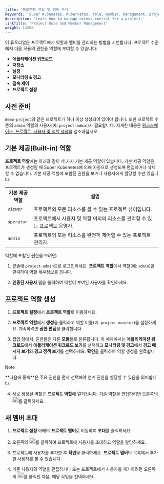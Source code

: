 ```yaml
---
title: '프로젝트 역할 및 멤버 관리'
keywords: 'Super Kubenetes, Kubernetes, role, member, management, project'
description: 'Learn how to manage access control for a project.'
linkTitle: 'Project Role and Member Management'
weight: 13200
---
```


이 튜토리얼은 프로젝트에서 역할과 멤버를 관리하는 방법을 시연합니다. 프로젝트 수준에서 다음 모듈의 권한을 역할에 부여할 수 있습니다:

- **애플리케이션 워크로드**
- **저장소**
- **설정**
- **모니터링 & 경고**
- **접속 제어**
- **프로젝트 설정**

## 사전 준비

`demo-project`와 같은 프로젝트가 하나 이상 생성되어 있어야 합니다. 또한 프로젝트 수준의 `admin` 역할의 사용자(예: `project-admin`)가 필요합니다. 자세한 내용은 [워크스페이스, 프로젝트, 사용자 및 역할 생성](../../quick-start/create-workspace-and-project/)을 참조하십시오.

## 기본 제공(Built-in) 역할

**프로젝트 역할**에는 아래와 같이 세 가지 기본 제공 역할이 있습니다. 기본 제공 역할은 프로젝트가 생성될 때 Super Kubenetes에 의해 자동으로 생성되며 편집하거나 삭제할 수 없습니다. 기본 제공 역할에 포함된 권한을 보거나 사용자에게 할당할 수만 있습니다.

<table>
  <tr>
    <th width="17%">기본 제공 역할</th>
    <th width="83%">설명</th>
  </tr>
  <tr>
    <td><code>viewer</code></td>
    <td>프로젝트의 모든 리소스를 볼 수 있는 프로젝트 뷰어입니다.</td>
  </tr>
   <tr>
     <td><code>operator</code></td>
     <td>프로젝트에서 사용자 및 역할 이외의 리소스를 관리할 수 있는 프로젝트 운영자.</td>
  </tr>
  <tr>
    <td><code>admin</code></td>
     <td>프로젝트의 모든 리소스를 완전히 제어할 수 있는 프로젝트 관리자.</td>
  </tr>
</table>

역할에 포함된 권한을 보려면:

1. 콘솔에 `project-admin`으로 로그인하세요. **프로젝트 역할**에서 역할(예: `admin`)을 클릭하여 역할 세부정보를 봅니다.

2. **인증된 사용자** 탭을 클릭하여 역할이 부여된 사용자를 확인하세요.

## 프로젝트 역할 생성

1. **프로젝트 설정**에서 **프로젝트 역할**로 이동하세요.

2. **프로젝트 역할**에서 **생성**을 클릭하고 역할 이름(예: `project-monitor`)을 설정하세요. 계속하려면 **권한 편집**을 클릭합니다.

3. 팝업 창에서, 권한들은 다른 **모듈**들로 분류됩니다. 이 예제에서는 **애플리케이션 워크로드**에서 **애플리케이션 워크로드 보기**를 선택하고 **모니터링 및 경고**에서 **경고 메시지 보기**와 **경고 정책 보기**를 선택하세요. **확인**을 클릭하여 역할 생성을 완료합니다.

  <div className="notices note">
    <p>Note</p>
    <div>
      **다음에 종속**은 주요 권한을 먼저 선택해야 연계 권한을 할당할 수 있음을 의미합니다.
    </div>
  </div>

4. 새로 생성된 역할은 **프로젝트 역할**에 열거됩니다. 기존 역할을 편집하려면 오른쪽의 <img src="/dist/assets/docs/v3.3/project-administration/role-and-member-management/three-dots.png" height="20px" alt="icon">를 클릭하세요.

## 새 멤버 초대

1. **프로젝트 설정** 아래의 **프로젝트 멤버**로 이동하여 **초대**를 클릭하세요.

2. 오른쪽의 <img src="/dist/assets/docs/v3.3/project-administration/role-and-member-management/add.png" height="20px" alt="icon">를 클릭하여 프로젝트에 사용자를 초대하고 역할을 할당하세요.

3. 프로젝트에 사용자를 추가한 후 **확인**을 클릭하세요. **프로젝트 멤버**의 목록에서 추가한 사용자를 볼 수 있습니다.

4. 기존 사용자의 역할을 편집하거나 또는 프로젝트에서 사용자를 제거하려면 오른쪽의 <img src="/dist/assets/docs/v3.3/project-administration/role-and-member-management/three-dots.png" height="20px" alt="icon">를 클릭한 다음, 해당 작업을 선택하세요.
